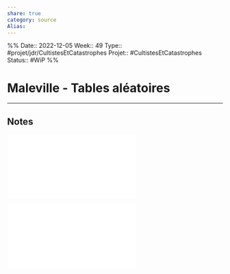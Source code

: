 ```yaml
---
share: true 
category: source
Alias:
---
```

%%
Date:: 2022-12-05
Week:: 49
Type:: #projet/jdr/CultistesEtCatastrophes 
Projet:: #CultistesEtCatastrophes 
Status:: #WiP 
%%

# Maleville - Tables aléatoires


***

## Notes

![Maleville - Rencontres](./Maleville%20-%20Rencontres.md)

![Maleville - Lieux](./Maleville%20-%20Lieux.md)